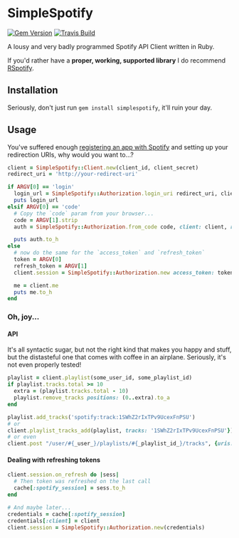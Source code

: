 # SimpleSpotify
[![Gem Version](https://badge.fury.io/rb/simplespotify.svg)](http://badge.fury.io/rb/simplespotify)
[![Travis Build](https://travis-ci.org/unRob/simplespotify.svg)](https://travis-ci.org/unRob/simplespotify)

A lousy and very badly programmed Spotify API Client written in Ruby.

If you'd rather have a **proper, working, supported library** I do recommend [RSpotify](https://rubygems.org/gems/rspotify).

## Installation

Seriously, don't just run `gem install simplespotify`, it'll ruin your day.

## Usage

You've suffered enough [registering an app with Spotify](https://developer.spotify.com/my-applications/#!/applications/create) and setting up your redirection URIs, why would you want to...?

```ruby
client = SimpleSpotify::Client.new(client_id, client_secret)
redirect_uri = 'http://your-redirect-uri'

if ARGV[0] == 'login'
  login_url = SimpleSpotify::Authorization.login_uri redirect_uri, client, scope: 'playlist-modify-public user-read-private'
  puts login_url
elsif ARGV[0] == 'code'
  # Copy the `code` param from your browser...
  code = ARGV[1].strip
  auth = SimpleSpotify::Authorization.from_code code, client: client, redirect: redirect_uri

  puts auth.to_h
else
  # now do the same for the `access_token` and `refresh_token`
  token = ARGV[0]
  refresh_token = ARGV[1]
  client.session = SimpleSpotify::Authorization.new access_token: token, refresh_token: refresh_token, client: client

  me = client.me
  puts me.to_h
end
```

### Oh, joy...

#### API

It's all syntactic sugar, but not the right kind that makes you happy and stuff, but the distasteful one that comes with coffee in an airplane. Seriously, it's not even properly tested!

```ruby
playlist = client.playlist(some_user_id, some_playlist_id)
if playlist.tracks.total >= 10
  extra = (playlist.tracks.total - 10)
  playlist.remove_tracks positions: (0..extra).to_a
end

playlist.add_tracks('spotify:track:1SWhZ2rIxTPv9UcexFnPSU')
# or
client.playlist_tracks_add(playlist, tracks: '1SWhZ2rIxTPv9UcexFnPSU'})
# or even
client.post "/user/#{_user_}/playlists/#{_playlist_id_}/tracks", {uris: ['spotify:track:1SWhZ2rIxTPv9UcexFnPSU']}
```

#### Dealing with refreshing tokens
```ruby
client.session.on_refresh do |sess|
  # Then token was refreshed on the last call
  cache[:spotify_session] = sess.to_h
end

# And maybe later...
credentials = cache[:spotify_session]
credentials[:client] = client
client.session = SimpleSpotify::Authorization.new(credentials)

```